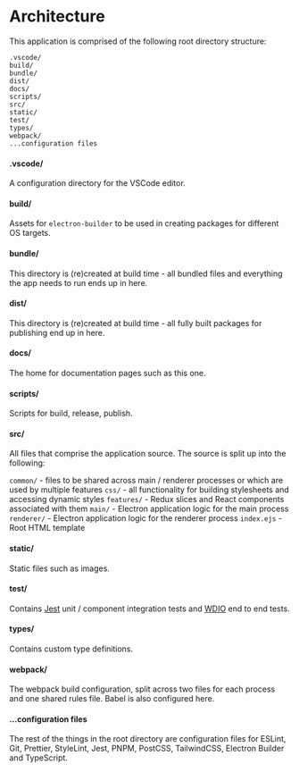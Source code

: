 # Architecture

This application is comprised of the following root directory structure:

```
.vscode/
build/
bundle/
dist/
docs/
scripts/
src/
static/
test/
types/
webpack/
...configuration files
```

#### .vscode/

A configuration directory for the VSCode editor.

#### build/

Assets for `electron-builder` to be used in creating packages for different OS targets.

#### bundle/

This directory is (re)created at build time - all bundled files and everything the app needs to run ends up in here.

#### dist/

This directory is (re)created at build time - all fully built packages for publishing end up in here.

#### docs/

The home for documentation pages such as this one.

#### scripts/

Scripts for build, release, publish.

#### src/

All files that comprise the application source. The source is split up into the following:

`common/` - files to be shared across main / renderer processes or which are used by multiple features
`css/` - all functionality for building stylesheets and accessing dynamic styles
`features/` - Redux slices and React components associated with them
`main/` - Electron application logic for the main process
`renderer/` - Electron application logic for the renderer process
`index.ejs` - Root HTML template

#### static/

Static files such as images.

#### test/

Contains [Jest](https://jestjs.io/) unit / component integration tests and [WDIO](https://webdriver.io) end to end tests.

#### types/

Contains custom type definitions.

#### webpack/

The webpack build configuration, split across two files for each process and one shared rules file. Babel is also configured here.

#### ...configuration files

The rest of the things in the root directory are configuration files for ESLint, Git, Prettier, StyleLint, Jest, PNPM, PostCSS, TailwindCSS, Electron Builder and TypeScript.
